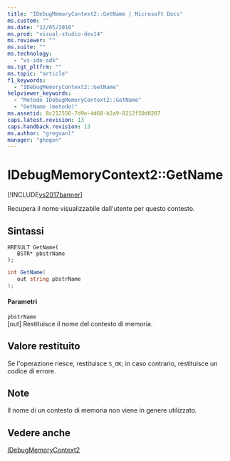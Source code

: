 ```yaml
---
title: "IDebugMemoryContext2::GetName | Microsoft Docs"
ms.custom: ""
ms.date: "12/05/2016"
ms.prod: "visual-studio-dev14"
ms.reviewer: ""
ms.suite: ""
ms.technology: 
  - "vs-ide-sdk"
ms.tgt_pltfrm: ""
ms.topic: "article"
f1_keywords: 
  - "IDebugMemoryContext2::GetName"
helpviewer_keywords: 
  - "Metodo IDebugMemoryContext2::GetName"
  - "GetName (metodo)"
ms.assetid: 8c212556-7d9e-4d68-b2a9-8212f50d0287
caps.latest.revision: 13
caps.handback.revision: 13
ms.author: "gregvanl"
manager: "ghogen"
---
```

# IDebugMemoryContext2::GetName
[!INCLUDE[vs2017banner](../../../code-quality/includes/vs2017banner.md)]

Recupera il nome visualizzabile dall'utente per questo contesto.  
  
## Sintassi  
  
```cpp#  
HRESULT GetName(   
   BSTR* pbstrName  
);  
```  
  
```c#  
int GetName(  
   out string pbstrName  
);  
```  
  
#### Parametri  
 `pbstrName`  
 \[out\]  Restituisce il nome del contesto di memoria.  
  
## Valore restituito  
 Se l'operazione riesce, restituisce `S_OK`; in caso contrario, restituisce un codice di errore.  
  
## Note  
 Il nome di un contesto di memoria non viene in genere utilizzato.  
  
## Vedere anche  
 [IDebugMemoryContext2](../../../extensibility/debugger/reference/idebugmemorycontext2.md)